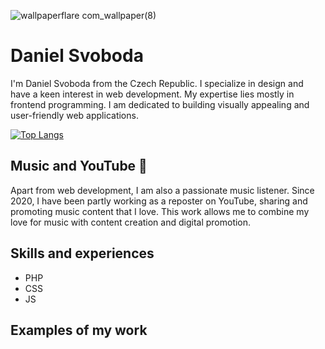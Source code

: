 ![wallpaperflare com_wallpaper(8)](https://github.com/user-attachments/assets/5a609671-da75-4ef0-97e5-a8451cba809d)

# Daniel Svoboda
I'm Daniel Svoboda from the Czech Republic. I specialize in design and have a keen interest in web development. My expertise lies mostly in frontend programming. I am dedicated to building visually appealing and user-friendly web applications.

[![Top Langs](https://github-readme-stats.vercel.app/api/top-langs/?username=denysovski)](https://github.com/anuraghazra/github-readme-stats)

## Music and YouTube 🔴
Apart from web development, I am also a passionate music listener. Since 2020, I have been partly working as a reposter on YouTube, sharing and promoting music content that I love. This work allows me to combine my love for music with content creation and digital promotion.

## Skills and experiences
- PHP
- CSS
- JS

## Examples of my work
